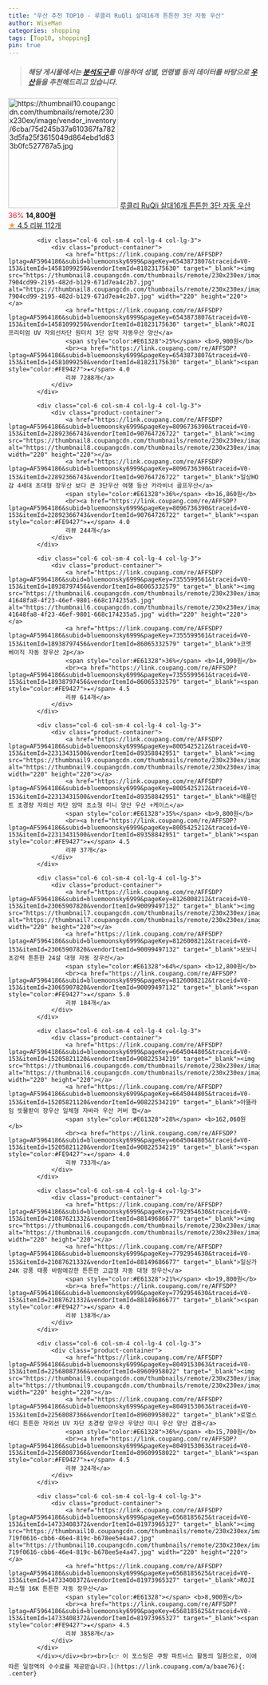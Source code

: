 ```yaml
---
title: "우산 추천 TOP10 - 루클리 RuQli 살대16개 튼튼한 3단 자동 우산"
author: WiseMan
categories: shopping
tags: [Top10, shopping]
pin: true
---
```


> ##### 해당 게시물에서는 [**분석도구**](https://itemscout.io/)를 이용하여 **성별**, **연령별** 등의 데이터를 바탕으로 [**우산**](https://link.coupang.com/a/baae76)들을 추천해드리고 있습니다.
<div class="container"><div class="row">
            <div class="col-6 col-sm-4 col-lg-4 col-lg-3">
                <div class="product-container">
                    <a href="https://link.coupang.com/re/AFFSDP?lptag=AF5964186&subid=bluemoonsky6999&pageKey=8066076196&traceid=V0-153&itemId=22684553489&vendorItemId=89720421568" target="_blank"><img src="https://thumbnail10.coupangcdn.com/thumbnails/remote/230x230ex/image/vendor_inventory/6cba/75d245b37a610367fa7823d5fa25f3615049d864ebd1d833b0fc527787a5.jpg" alt="https://thumbnail10.coupangcdn.com/thumbnails/remote/230x230ex/image/vendor_inventory/6cba/75d245b37a610367fa7823d5fa25f3615049d864ebd1d833b0fc527787a5.jpg" width="220" height="220"></a>
                    <a href="https://link.coupang.com/re/AFFSDP?lptag=AF5964186&subid=bluemoonsky6999&pageKey=8066076196&traceid=V0-153&itemId=22684553489&vendorItemId=89720421568" target="_blank">루클리 RuQli 살대16개 튼튼한 3단 자동 우산</a>
                    <span style="color:#E61328">36%</span> <b>14,800원</b>
                    <br><a href="https://link.coupang.com/re/AFFSDP?lptag=AF5964186&subid=bluemoonsky6999&pageKey=8066076196&traceid=V0-153&itemId=22684553489&vendorItemId=89720421568" target="_blank"><span style="color:#FE9427">★</span> 4.5
                    리뷰 112개</a>
                </div>
            </div>
            
            <div class="col-6 col-sm-4 col-lg-4 col-lg-3">
                <div class="product-container">
                    <a href="https://link.coupang.com/re/AFFSDP?lptag=AF5964186&subid=bluemoonsky6999&pageKey=6543873807&traceid=V0-153&itemId=14581099250&vendorItemId=81823175630" target="_blank"><img src="https://thumbnail8.coupangcdn.com/thumbnails/remote/230x230ex/image/retail/images/3746893547917667-7904cd99-2195-482d-b129-671d7ea4c2b7.jpg" alt="https://thumbnail8.coupangcdn.com/thumbnails/remote/230x230ex/image/retail/images/3746893547917667-7904cd99-2195-482d-b129-671d7ea4c2b7.jpg" width="220" height="220"></a>
                    <a href="https://link.coupang.com/re/AFFSDP?lptag=AF5964186&subid=bluemoonsky6999&pageKey=6543873807&traceid=V0-153&itemId=14581099250&vendorItemId=81823175630" target="_blank">ROJI 프리미엄 UV 자외선차단 원터치 3단 암막 자동우산 양산</a>
                    <span style="color:#E61328">25%</span> <b>9,900원</b>
                    <br><a href="https://link.coupang.com/re/AFFSDP?lptag=AF5964186&subid=bluemoonsky6999&pageKey=6543873807&traceid=V0-153&itemId=14581099250&vendorItemId=81823175630" target="_blank"><span style="color:#FE9427">★</span> 4.0
                    리뷰 7288개</a>
                </div>
            </div>
            
            <div class="col-6 col-sm-4 col-lg-4 col-lg-3">
                <div class="product-container">
                    <a href="https://link.coupang.com/re/AFFSDP?lptag=AF5964186&subid=bluemoonsky6999&pageKey=8096736390&traceid=V0-153&itemId=22892366743&vendorItemId=90764726722" target="_blank"><img src="https://thumbnail8.coupangcdn.com/thumbnails/remote/230x230ex/image/vendor_inventory/5697/5cbbb2202a626241be2527e514b185551994df7e22e7d708fb5be4cb83a2.png" alt="https://thumbnail8.coupangcdn.com/thumbnails/remote/230x230ex/image/vendor_inventory/5697/5cbbb2202a626241be2527e514b185551994df7e22e7d708fb5be4cb83a2.png" width="220" height="220"></a>
                    <a href="https://link.coupang.com/re/AFFSDP?lptag=AF5964186&subid=bluemoonsky6999&pageKey=8096736390&traceid=V0-153&itemId=22892366743&vendorItemId=90764726722" target="_blank">일상HO감 4세대 초대형 장우산 보다 큰 3단우산 여행 등산 카라비너 골프우산</a>
                    <span style="color:#E61328">36%</span> <b>16,860원</b>
                    <br><a href="https://link.coupang.com/re/AFFSDP?lptag=AF5964186&subid=bluemoonsky6999&pageKey=8096736390&traceid=V0-153&itemId=22892366743&vendorItemId=90764726722" target="_blank"><span style="color:#FE9427">★</span> 4.0
                    리뷰 244개</a>
                </div>
            </div>
            
            <div class="col-6 col-sm-4 col-lg-4 col-lg-3">
                <div class="product-container">
                    <a href="https://link.coupang.com/re/AFFSDP?lptag=AF5964186&subid=bluemoonsky6999&pageKey=7355599561&traceid=V0-153&itemId=18938797456&vendorItemId=86065332579" target="_blank"><img src="https://thumbnail6.coupangcdn.com/thumbnails/remote/230x230ex/image/retail/images/5414894826731885-41648fa8-4f23-46ef-9801-668c174235a5.jpg" alt="https://thumbnail6.coupangcdn.com/thumbnails/remote/230x230ex/image/retail/images/5414894826731885-41648fa8-4f23-46ef-9801-668c174235a5.jpg" width="220" height="220"></a>
                    <a href="https://link.coupang.com/re/AFFSDP?lptag=AF5964186&subid=bluemoonsky6999&pageKey=7355599561&traceid=V0-153&itemId=18938797456&vendorItemId=86065332579" target="_blank">코멧 베이직 자동 장우산 2p</a>
                    <span style="color:#E61328">36%</span> <b>14,990원</b>
                    <br><a href="https://link.coupang.com/re/AFFSDP?lptag=AF5964186&subid=bluemoonsky6999&pageKey=7355599561&traceid=V0-153&itemId=18938797456&vendorItemId=86065332579" target="_blank"><span style="color:#FE9427">★</span> 4.5
                    리뷰 614개</a>
                </div>
            </div>
            
            <div class="col-6 col-sm-4 col-lg-4 col-lg-3">
                <div class="product-container">
                    <a href="https://link.coupang.com/re/AFFSDP?lptag=AF5964186&subid=bluemoonsky6999&pageKey=8005425212&traceid=V0-153&itemId=22313431500&vendorItemId=89358842951" target="_blank"><img src="https://thumbnail9.coupangcdn.com/thumbnails/remote/230x230ex/image/vendor_inventory/8f5b/af3ec7af38d78fa04e7dd005a7485b6333c1c65df155b9ec1b72ee9e397a.jpg" alt="https://thumbnail9.coupangcdn.com/thumbnails/remote/230x230ex/image/vendor_inventory/8f5b/af3ec7af38d78fa04e7dd005a7485b6333c1c65df155b9ec1b72ee9e397a.jpg" width="220" height="220"></a>
                    <a href="https://link.coupang.com/re/AFFSDP?lptag=AF5964186&subid=bluemoonsky6999&pageKey=8005425212&traceid=V0-153&itemId=22313431500&vendorItemId=89358842951" target="_blank">애플민트 초경량 자외선 차단 암막 초소형 미니 양산 우산 +케이스</a>
                    <span style="color:#E61328">35%</span> <b>9,800원</b>
                    <br><a href="https://link.coupang.com/re/AFFSDP?lptag=AF5964186&subid=bluemoonsky6999&pageKey=8005425212&traceid=V0-153&itemId=22313431500&vendorItemId=89358842951" target="_blank"><span style="color:#FE9427">★</span> 4.5
                    리뷰 37개</a>
                </div>
            </div>
            
            <div class="col-6 col-sm-4 col-lg-4 col-lg-3">
                <div class="product-container">
                    <a href="https://link.coupang.com/re/AFFSDP?lptag=AF5964186&subid=bluemoonsky6999&pageKey=8126008212&traceid=V0-153&itemId=23065907820&vendorItemId=90099497132" target="_blank"><img src="https://thumbnail7.coupangcdn.com/thumbnails/remote/230x230ex/image/vendor_inventory/bd29/94b80b80a1019f1528f96c09fab8c80abaeb5c02d6ce96f1210fb0648cd2.png" alt="https://thumbnail7.coupangcdn.com/thumbnails/remote/230x230ex/image/vendor_inventory/bd29/94b80b80a1019f1528f96c09fab8c80abaeb5c02d6ce96f1210fb0648cd2.png" width="220" height="220"></a>
                    <a href="https://link.coupang.com/re/AFFSDP?lptag=AF5964186&subid=bluemoonsky6999&pageKey=8126008212&traceid=V0-153&itemId=23065907820&vendorItemId=90099497132" target="_blank">보보니 초강력 튼튼한 24살 대형 자동 장우산</a>
                    <span style="color:#E61328">64%</span> <b>12,800원</b>
                    <br><a href="https://link.coupang.com/re/AFFSDP?lptag=AF5964186&subid=bluemoonsky6999&pageKey=8126008212&traceid=V0-153&itemId=23065907820&vendorItemId=90099497132" target="_blank"><span style="color:#FE9427">★</span> 5.0
                    리뷰 184개</a>
                </div>
            </div>
            
            <div class="col-6 col-sm-4 col-lg-4 col-lg-3">
                <div class="product-container">
                    <a href="https://link.coupang.com/re/AFFSDP?lptag=AF5964186&subid=bluemoonsky6999&pageKey=6645044805&traceid=V0-153&itemId=15205821120&vendorItemId=90822534219" target="_blank"><img src="https://thumbnail6.coupangcdn.com/thumbnails/remote/230x230ex/image/vendor_inventory/aa4f/225db888b9dc0a13ef37442b0af3b7f6eeeea7611dcf13746ec7159a16ae.jpg" alt="https://thumbnail6.coupangcdn.com/thumbnails/remote/230x230ex/image/vendor_inventory/aa4f/225db888b9dc0a13ef37442b0af3b7f6eeeea7611dcf13746ec7159a16ae.jpg" width="220" height="220"></a>
                    <a href="https://link.coupang.com/re/AFFSDP?lptag=AF5964186&subid=bluemoonsky6999&pageKey=6645044805&traceid=V0-153&itemId=15205821120&vendorItemId=90822534219" target="_blank">아뜰라임 빗물받이 장우산 일체형 자바라 우산 커버 캡</a>
                    <span style="color:#E61328">28%</span> <b>162,060원</b>
                    <br><a href="https://link.coupang.com/re/AFFSDP?lptag=AF5964186&subid=bluemoonsky6999&pageKey=6645044805&traceid=V0-153&itemId=15205821120&vendorItemId=90822534219" target="_blank"><span style="color:#FE9427">★</span> 4.0
                    리뷰 733개</a>
                </div>
            </div>
            
            <div class="col-6 col-sm-4 col-lg-4 col-lg-3">
                <div class="product-container">
                    <a href="https://link.coupang.com/re/AFFSDP?lptag=AF5964186&subid=bluemoonsky6999&pageKey=7792954630&traceid=V0-153&itemId=21087621332&vendorItemId=88149686677" target="_blank"><img src="https://thumbnail6.coupangcdn.com/thumbnails/remote/230x230ex/image/vendor_inventory/e9fe/7d6c3184ae9458f83c6b14a36df572c3f2021c083d5aa542449b55038aff.jpg" alt="https://thumbnail6.coupangcdn.com/thumbnails/remote/230x230ex/image/vendor_inventory/e9fe/7d6c3184ae9458f83c6b14a36df572c3f2021c083d5aa542449b55038aff.jpg" width="220" height="220"></a>
                    <a href="https://link.coupang.com/re/AFFSDP?lptag=AF5964186&subid=bluemoonsky6999&pageKey=7792954630&traceid=V0-153&itemId=21087621332&vendorItemId=88149686677" target="_blank">일상가 24K 강풍 태풍 바람에강한 튼튼한 고급형 자동 대형 장우산</a>
                    <span style="color:#E61328">21%</span> <b>19,800원</b>
                    <br><a href="https://link.coupang.com/re/AFFSDP?lptag=AF5964186&subid=bluemoonsky6999&pageKey=7792954630&traceid=V0-153&itemId=21087621332&vendorItemId=88149686677" target="_blank"><span style="color:#FE9427">★</span> 4.0
                    리뷰 138개</a>
                </div>
            </div>
            
            <div class="col-6 col-sm-4 col-lg-4 col-lg-3">
                <div class="product-container">
                    <a href="https://link.coupang.com/re/AFFSDP?lptag=AF5964186&subid=bluemoonsky6999&pageKey=8049153063&traceid=V0-153&itemId=22568087366&vendorItemId=89609958022" target="_blank"><img src="https://thumbnail9.coupangcdn.com/thumbnails/remote/230x230ex/image/vendor_inventory/c46f/14ea259d9e89bed5ab64373fe120ba8751316464b496979fa9d875061089.jpg" alt="https://thumbnail9.coupangcdn.com/thumbnails/remote/230x230ex/image/vendor_inventory/c46f/14ea259d9e89bed5ab64373fe120ba8751316464b496979fa9d875061089.jpg" width="220" height="220"></a>
                    <a href="https://link.coupang.com/re/AFFSDP?lptag=AF5964186&subid=bluemoonsky6999&pageKey=8049153063&traceid=V0-153&itemId=22568087366&vendorItemId=89609958022" target="_blank">로열스테디 튼튼한 자외선 UV 차단 초경량 양우산 우양산 미니 우산 양산 겸용</a>
                    <span style="color:#E61328">36%</span> <b>15,700원</b>
                    <br><a href="https://link.coupang.com/re/AFFSDP?lptag=AF5964186&subid=bluemoonsky6999&pageKey=8049153063&traceid=V0-153&itemId=22568087366&vendorItemId=89609958022" target="_blank"><span style="color:#FE9427">★</span> 4.5
                    리뷰 324개</a>
                </div>
            </div>
            
            <div class="col-6 col-sm-4 col-lg-4 col-lg-3">
                <div class="product-container">
                    <a href="https://link.coupang.com/re/AFFSDP?lptag=AF5964186&subid=bluemoonsky6999&pageKey=6568185625&traceid=V0-153&itemId=14733408372&vendorItemId=81973965327" target="_blank"><img src="https://thumbnail10.coupangcdn.com/thumbnails/remote/230x230ex/image/retail/images/4365943640657578-719f0616-cbb6-46e4-819c-b678ee5e4a47.jpg" alt="https://thumbnail10.coupangcdn.com/thumbnails/remote/230x230ex/image/retail/images/4365943640657578-719f0616-cbb6-46e4-819c-b678ee5e4a47.jpg" width="220" height="220"></a>
                    <a href="https://link.coupang.com/re/AFFSDP?lptag=AF5964186&subid=bluemoonsky6999&pageKey=6568185625&traceid=V0-153&itemId=14733408372&vendorItemId=81973965327" target="_blank">ROJI 파스텔 16K 튼튼한 자동 장우산</a>
                    <span style="color:#E61328"></span> <b>8,900원</b>
                    <br><a href="https://link.coupang.com/re/AFFSDP?lptag=AF5964186&subid=bluemoonsky6999&pageKey=6568185625&traceid=V0-153&itemId=14733408372&vendorItemId=81973965327" target="_blank"><span style="color:#FE9427">★</span> 4.5
                    리뷰 3858개</a>
                </div>
            </div>
            </div></div><br><br>[👉 이 포스팅은 쿠팡 파트너스 활동의 일환으로, 이에 따른 일정액의 수수료를 제공받습니다.](https://link.coupang.com/a/baae76){: .center}